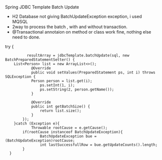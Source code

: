 Spring JDBC Template Batch Update
  * H2 Database not giving BatchUpdateException exception, i used MQSQL
  * 2way to process the batch , with and without transaction.
  * @Transactional annotaion on method or class work fine, nothing else need to done.
  
  try {
			
			  resultArray = jdbcTemplate.batchUpdate(sql, new BatchPreparedStatementSetter() {
        List<Person> list = new ArrayList<>();
				@Override
				public void setValues(PreparedStatement ps, int i) throws SQLException {
		  		Person person = list.get(i);
					ps.setInt(1, i);
					ps.setString(2, person.getName());
				}

				@Override
				public int getBatchSize() {
					return list.size();
				}
			});
		}catch (Exception e){
			    Throwable rootCause = e.getCause();
            if(rootCause instanceof BatchUpdateException){
                    BatchUpdateException bue = (BatchUpdateException)rootCause;
                    int lastSuccessfullRow = bue.getUpdateCounts().length;
            }
      }
